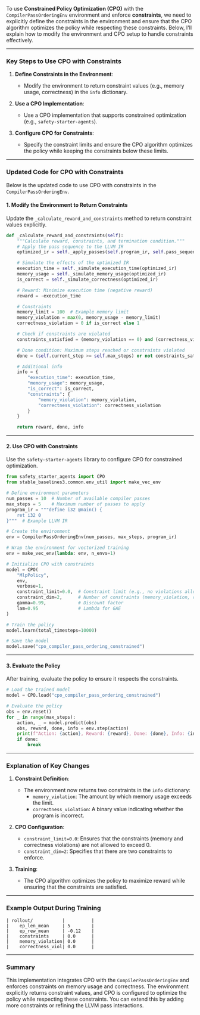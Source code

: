 To use **Constrained Policy Optimization (CPO)** with the `CompilerPassOrderingEnv` environment and enforce **constraints**, we need to explicitly define the constraints in the environment and ensure that the CPO algorithm optimizes the policy while respecting these constraints. Below, I'll explain how to modify the environment and CPO setup to handle constraints effectively.

---

### Key Steps to Use CPO with Constraints

1. **Define Constraints in the Environment**:
   - Modify the environment to return constraint values (e.g., memory usage, correctness) in the `info` dictionary.

2. **Use a CPO Implementation**:
   - Use a CPO implementation that supports constrained optimization (e.g., `safety-starter-agents`).

3. **Configure CPO for Constraints**:
   - Specify the constraint limits and ensure the CPO algorithm optimizes the policy while keeping the constraints below these limits.

---

### Updated Code for CPO with Constraints

Below is the updated code to use CPO with constraints in the `CompilerPassOrderingEnv`.

#### 1. Modify the Environment to Return Constraints
Update the `_calculate_reward_and_constraints` method to return constraint values explicitly.

```python
def _calculate_reward_and_constraints(self):
    """Calculate reward, constraints, and termination condition."""
    # Apply the pass sequence to the LLVM IR
    optimized_ir = self._apply_passes(self.program_ir, self.pass_sequence)

    # Simulate the effects of the optimized IR
    execution_time = self._simulate_execution_time(optimized_ir)
    memory_usage = self._simulate_memory_usage(optimized_ir)
    is_correct = self._simulate_correctness(optimized_ir)

    # Reward: Minimize execution time (negative reward)
    reward = -execution_time

    # Constraints
    memory_limit = 100  # Example memory limit
    memory_violation = max(0, memory_usage - memory_limit)
    correctness_violation = 0 if is_correct else 1

    # Check if constraints are violated
    constraints_satisfied = (memory_violation == 0) and (correctness_violation == 0)

    # Done condition: Maximum steps reached or constraints violated
    done = (self.current_step >= self.max_steps) or not constraints_satisfied

    # Additional info
    info = {
        "execution_time": execution_time,
        "memory_usage": memory_usage,
        "is_correct": is_correct,
        "constraints": {
            "memory_violation": memory_violation,
            "correctness_violation": correctness_violation
        }
    }

    return reward, done, info
```

---

#### 2. Use CPO with Constraints
Use the `safety-starter-agents` library to configure CPO for constrained optimization.

```python
from safety_starter_agents import CPO
from stable_baselines3.common.env_util import make_vec_env

# Define environment parameters
num_passes = 10  # Number of available compiler passes
max_steps = 5    # Maximum number of passes to apply
program_ir = """define i32 @main() {
    ret i32 0
}"""  # Example LLVM IR

# Create the environment
env = CompilerPassOrderingEnv(num_passes, max_steps, program_ir)

# Wrap the environment for vectorized training
env = make_vec_env(lambda: env, n_envs=1)

# Initialize CPO with constraints
model = CPO(
    "MlpPolicy",
    env,
    verbose=1,
    constraint_limit=0.0,  # Constraint limit (e.g., no violations allowed)
    constraint_dim=2,      # Number of constraints (memory_violation, correctness_violation)
    gamma=0.99,            # Discount factor
    lam=0.95               # Lambda for GAE
)

# Train the policy
model.learn(total_timesteps=10000)

# Save the model
model.save("cpo_compiler_pass_ordering_constrained")
```

---

#### 3. Evaluate the Policy
After training, evaluate the policy to ensure it respects the constraints.

```python
# Load the trained model
model = CPO.load("cpo_compiler_pass_ordering_constrained")

# Evaluate the policy
obs = env.reset()
for _ in range(max_steps):
    action, _ = model.predict(obs)
    obs, reward, done, info = env.step(action)
    print(f"Action: {action}, Reward: {reward}, Done: {done}, Info: {info}")
    if done:
        break
```

---

### Explanation of Key Changes

1. **Constraint Definition**:
   - The environment now returns two constraints in the `info` dictionary:
     - `memory_violation`: The amount by which memory usage exceeds the limit.
     - `correctness_violation`: A binary value indicating whether the program is incorrect.

2. **CPO Configuration**:
   - `constraint_limit=0.0`: Ensures that the constraints (memory and correctness violations) are not allowed to exceed 0.
   - `constraint_dim=2`: Specifies that there are two constraints to enforce.

3. **Training**:
   - The CPO algorithm optimizes the policy to maximize reward while ensuring that the constraints are satisfied.

---

### Example Output During Training
```
| rollout/           |          |
|    ep_len_mean     | 5        |
|    ep_rew_mean     | -0.12    |
|    constraints     | 0.0      |
|    memory_violation| 0.0      |
|    correctness_viol| 0.0      |
```

---

### Summary

This implementation integrates CPO with the `CompilerPassOrderingEnv` and enforces constraints on memory usage and correctness. The environment explicitly returns constraint values, and CPO is configured to optimize the policy while respecting these constraints. You can extend this by adding more constraints or refining the LLVM pass interactions.
